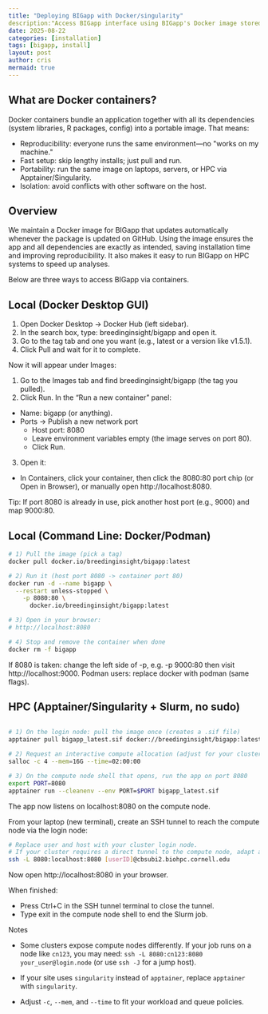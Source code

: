 ```yaml
---
title: "Deploying BIGapp with Docker/singularity"
description:"Access BIGapp interface using BIGapp's Docker image stored at DockerHub"
date: 2025-08-22
categories: [installation]
tags: [bigapp, install]
layout: post
author: cris
mermaid: true
---
```


## What are Docker containers?

Docker containers bundle an application together with all its dependencies (system libraries, R packages, config) into a portable image. That means:

* Reproducibility: everyone runs the same environment—no "works on my machine."
* Fast setup: skip lengthy installs; just pull and run.
* Portability: run the same image on laptops, servers, or HPC via Apptainer/Singularity.
* Isolation: avoid conflicts with other software on the host.

## Overview

We maintain a Docker image for BIGapp that updates automatically whenever the package is updated on GitHub. Using the image ensures the app and all dependencies are exactly as intended, saving installation time and improving reproducibility. It also makes it easy to run BIGapp on HPC systems to speed up analyses.

Below are three ways to access BIGapp via containers.

## Local (Docker Desktop GUI)

1. Open Docker Desktop → Docker Hub (left sidebar).
2. In the search box, type: breedinginsight/bigapp and open it.
3. Go to the tag tab and one you want (e.g., latest or a version like v1.5.1).
4. Click Pull and wait for it to complete.

Now it will appear under Images:

1. Go to the Images tab and find breedinginsight/bigapp (the tag you pulled).
2. Click Run. In the “Run a new container” panel:
* Name: bigapp (or anything).
* Ports → Publish a new network port
  * Host port: 8080
  * Leave environment variables empty (the image serves on port 80).
  * Click Run.

3. Open it:

* In Containers, click your container, then click the 8080:80 port chip (or Open in Browser), or manually open http://localhost:8080.

Tip: If port 8080 is already in use, pick another host port (e.g., 9000) and map 9000:80.

## Local (Command Line: Docker/Podman)

```bash
# 1) Pull the image (pick a tag)
docker pull docker.io/breedinginsight/bigapp:latest

# 2) Run it (host port 8080 -> container port 80)
docker run -d --name bigapp \
  --restart unless-stopped \
    -p 8080:80 \
      docker.io/breedinginsight/bigapp:latest

# 3) Open in your browser:
# http://localhost:8080

# 4) Stop and remove the container when done
docker rm -f bigapp
```

If 8080 is taken: change the left side of -p, e.g. -p 9000:80 then visit http://localhost:9000.
Podman users: replace docker with podman (same flags).

## HPC (Apptainer/Singularity + Slurm, no sudo)

```bash

# 1) On the login node: pull the image once (creates a .sif file)
apptainer pull bigapp_latest.sif docker://breedinginsight/bigapp:latest

# 2) Request an interactive compute allocation (adjust for your cluster)
salloc -c 4 --mem=16G --time=02:00:00

# 3) On the compute node shell that opens, run the app on port 8080
export PORT=8080
apptainer run --cleanenv --env PORT=$PORT bigapp_latest.sif
```

The app now listens on localhost:8080 on the compute node.

From your laptop (new terminal), create an SSH tunnel to reach the compute node via the login node:

```bash
# Replace user and host with your cluster login node.
# If your cluster requires a direct tunnel to the compute node, adapt accordingly.
ssh -L 8080:localhost:8080 [userID]@cbsubi2.biohpc.cornell.edu
```

Now open http://localhost:8080 in your browser.

When finished:

* Press Ctrl+C in the SSH tunnel terminal to close the tunnel.
* Type exit in the compute node shell to end the Slurm job.

Notes
* Some clusters expose compute nodes differently. If your job runs on a node like `cn123`, you may need: `ssh -L 8080:cn123:8080 your_user@login.node` (or use `ssh -J` for a jump host).

* If your site uses `singularity` instead of `apptainer`, replace `apptainer` with `singularity`.
* Adjust `-c`, `--mem`, and `--time` to fit your workload and queue policies.
